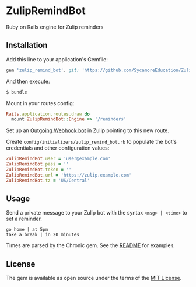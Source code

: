 # ZulipRemindBot
Ruby on Rails engine for Zulip reminders

## Installation
Add this line to your application's Gemfile:

```ruby
gem 'zulip_remind_bot', git: 'https://github.com/SycamoreEducation/ZulipRemindBot'
```

And then execute:
```bash
$ bundle
```

Mount in your routes config:
```ruby
Rails.application.routes.draw do
  mount ZulipRemindBot::Engine => '/reminders'
```

Set up an [Outgoing Webhook bot](https://zulipchat.com/api/outgoing-webhooks) in Zulip pointing to this new route.

Create `config/initializers/zulip_remind_bot.rb` to populate the bot's credentials and other configuration values:
```ruby
ZulipRemindBot.user = 'user@example.com'
ZulipRemindBot.pass = ''
ZulipRemindBot.token = ''
ZulipRemindBot.url = 'https://zulip.example.com'
ZulipRemindBot.tz = 'US/Central'
```

## Usage
Send a private message to your Zulip bot with the syntax `<msg> | <time>` to set a reminder.
```
go home | at 5pm
take a break | in 20 minutes
```

Times are parsed by the Chronic gem. See the [README](https://github.com/mojombo/chronic) for examples.

## License
The gem is available as open source under the terms of the [MIT License](https://opensource.org/licenses/MIT).
